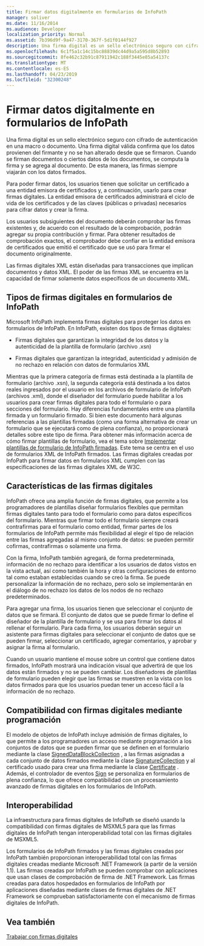 ```yaml
---
title: Firmar datos digitalmente en formularios de InfoPath
manager: soliver
ms.date: 11/16/2014
ms.audience: Developer
localization_priority: Normal
ms.assetid: 7b396d9f-9a47-3170-367f-5d1f0144f927
description: Una firma digital es un sello electrónico seguro con cifrado de autenticación en una macro o documento. Una firma digital válida confirma que los datos provienen del firmante y no se han alterado desde que se firmaron. Cuando se firman documentos o ciertos datos de los documentos, se computa la firma y se agrega al documento. De esta manera, las firmas siempre viajarán con los datos firmados.
ms.openlocfilehash: 6c1f5a1c14c15bc88839dc44d9a5a595d8b52893
ms.sourcegitcommit: 8fe462c32b91c87911942c188f3445e85a54137c
ms.translationtype: MT
ms.contentlocale: es-ES
ms.lasthandoff: 04/23/2019
ms.locfileid: "32300248"
---
```

# <a name="digitally-signing-data-in-infopath-forms"></a>Firmar datos digitalmente en formularios de InfoPath

Una firma digital es un sello electrónico seguro con cifrado de autenticación en una macro o documento. Una firma digital válida confirma que los datos provienen del firmante y no se han alterado desde que se firmaron. Cuando se firman documentos o ciertos datos de los documentos, se computa la firma y se agrega al documento. De esta manera, las firmas siempre viajarán con los datos firmados.
  
Para poder firmar datos, los usuarios tienen que solicitar un certificado a una entidad emisora de certificados y, a continuación, usarlo para crear firmas digitales. La entidad emisora de certificados administrará el ciclo de vida de los certificados y de las claves (públicas o privadas) necesarios para cifrar datos y crear la firma.
  
Los usuarios subsiguientes del documento deberán comprobar las firmas existentes y, de acuerdo con el resultado de la comprobación, podrán agregar su propia contribución y firmar. Para obtener resultados de comprobación exactos, el comprobador debe confiar en la entidad emisora de certificados que emitió el certificado que se usó para firmar el documento originalmente.
  
Las firmas digitales XML están diseñadas para transacciones que implican documentos y datos XML. El poder de las firmas XML se encuentra en la capacidad de firmar solamente datos específicos de un documento XML.
  
## <a name="types-of-digital-signatures-in-infopath-forms"></a>Tipos de firmas digitales en formularios de InfoPath

Microsoft InfoPath implementa firmas digitales para proteger los datos en formularios de InfoPath. En InfoPath, existen dos tipos de firmas digitales:
  
- Firmas digitales que garantizan la integridad de los datos y la autenticidad de la plantilla de formulario (archivo .xsn)
    
- Firmas digitales que garantizan la integridad, autenticidad y admisión de no rechazo en relación con datos de formularios XML
    
Mientras que la primera categoría de firmas está destinada a la plantilla de formulario (archivo .xsn), la segunda categoría está destinada a los datos reales ingresados por el usuario en los archivos de formulario de InfoPath (archivos .xml), donde el diseñador del formulario puede habilitar a los usuarios para crear firmas digitales para todo el formulario o para secciones del formulario. Hay diferencias fundamentales entre una plantilla firmada y un formulario firmado. Si bien este documento hará algunas referencias a las plantillas firmadas (como una forma alternativa de crear un formulario que se ejecutará como de plena confianza), no proporcionará detalles sobre este tipo de firma. Para obtener más información acerca de cómo firmar plantillas de formulario, vea el tema sobre [Implementar plantillas de formulario de InfoPath firmadas](deploying-signed-infopath-form-templates.md). Este tema se centra en el uso de formularios XML de InfoPath firmados. Las firmas digitales creadas por InfoPath para firmar datos en formularios XML cumplen con las especificaciones de las firmas digitales XML de W3C. 
  
## <a name="digital-signatures-features"></a>Características de las firmas digitales

InfoPath ofrece una amplia función de firmas digitales, que permite a los programadores de plantillas diseñar formularios flexibles que permitan firmas digitales tanto para todo el formulario como para datos específicos del formulario. Mientras que firmar todo el formulario siempre creará contrafirmas para el formulario como entidad, firmar partes de los formularios de InfoPath permite más flexibilidad al elegir el tipo de relación entre las firmas agregadas al mismo conjunto de datos: se pueden permitir cofirmas, contrafirmas o solamente una firma.
  
Con la firma, InfoPath también agregará, de forma predeterminada, información de no rechazo para identificar a los usuarios de datos vistos en la vista actual, así como también la hora y otras configuraciones de entorno tal como estaban establecidas cuando se creó la firma. Se puede personalizar la información de no rechazo, pero solo se implementarán en el diálogo de no rechazo los datos de los nodos de no rechazo predeterminados.
  
Para agregar una firma, los usuarios tienen que seleccionar el conjunto de datos que se firmará. El conjunto de datos que se puede firmar lo define el diseñador de la plantilla de formulario y se usa para firmar los datos al rellenar el formulario. Para cada firma, los usuarios deberán seguir un asistente para firmas digitales para seleccionar el conjunto de datos que se pueden firmar, seleccionar un certificado, agregar comentarios, y aprobar y asignar la firma al formulario.
  
Cuando un usuario mantiene el mouse sobre un control que contiene datos firmados, InfoPath mostrará una indicación visual que advertirá de que los datos están firmados y no se pueden cambiar. Los diseñadores de plantillas de formulario pueden elegir que las firmas se muestren en la vista con los datos firmados para que los usuarios puedan tener un acceso fácil a la información de no rechazo.
  
## <a name="programmatic-support-for-digital-signatures"></a>Compatibilidad con firmas digitales mediante programación

El modelo de objetos de InfoPath incluye admisión de firmas digitales, lo que permite a los programadores un acceso mediante programación a los conjuntos de datos que se pueden firmar que se definen en el formulario mediante la clase [SignedDataBlockCollection](https://msdn.microsoft.com/library/Microsoft.Office.InfoPath.SignedDataBlockCollection.aspx) , a las firmas asignadas a cada conjunto de datos firmados mediante la clase [SignatureCollection](https://msdn.microsoft.com/library/Microsoft.Office.InfoPath.SignatureCollection.aspx) y al certificado usado para crear una firma mediante la clase [Certificate](https://msdn.microsoft.com/library/Microsoft.Office.InfoPath.Certificate.aspx) . Además, el controlador de eventos [Sign](https://msdn.microsoft.com/library/Microsoft.Office.InfoPath.FormEvents.Sign.aspx) se personaliza en formularios de plena confianza, lo que ofrece compatibilidad con un procesamiento avanzado de firmas digitales en los formularios de InfoPath. 
  
## <a name="interoperability"></a>Interoperabilidad

La infraestructura para firmas digitales de InfoPath se diseñó usando la compatibilidad con firmas digitales de MSXML5 para que las firmas digitales de InfoPath tengan interoperabilidad total con las firmas digitales de MSXML5.
  
Los formularios de InfoPath firmados y las firmas digitales creadas por InfoPath también proporcionan interoperabilidad total con las firmas digitales creadas mediante Microsoft .NET Framework (a partir de la versión 1.1). Las firmas creadas por InfoPath se pueden comprobar con aplicaciones que usan clases de comprobación de firma de .NET Framework. Las firmas creadas para datos hospedados en formularios de InfoPath por aplicaciones diseñadas mediante clases de firmas digitales de .NET Framework se comprueban satisfactoriamente con el mecanismo de firmas digitales de InfoPath.
  
## <a name="see-also"></a>Vea también



[Trabajar con firmas digitales](how-to-work-with-digital-signatures.md)

